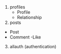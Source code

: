 1. profiles
    - Profile
    - Relationship
2. posts
 - Post
 - Comment
 -Like

3. allauth (authentication)